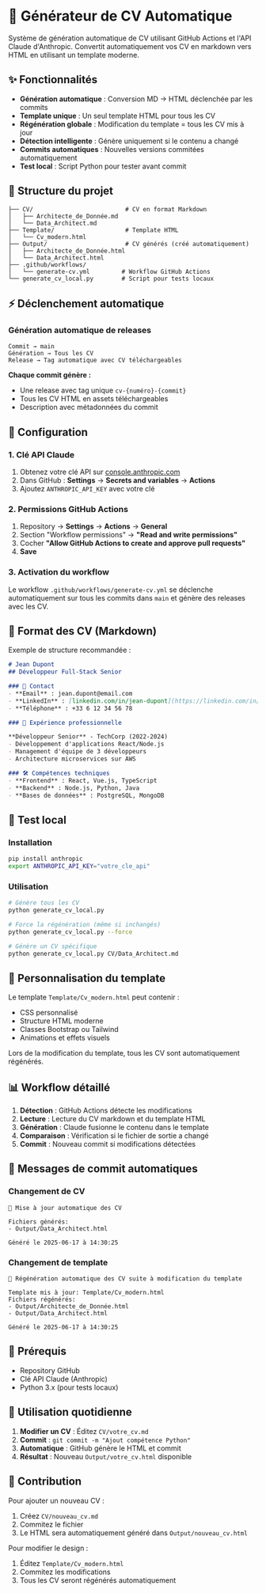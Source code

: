 # 🤖 Générateur de CV Automatique

Système de génération automatique de CV utilisant GitHub Actions et l'API Claude d'Anthropic. Convertit automatiquement vos CV en markdown vers HTML en utilisant un template moderne.

## ✨ Fonctionnalités

- **Génération automatique** : Conversion MD → HTML déclenchée par les commits
- **Template unique** : Un seul template HTML pour tous les CV
- **Régénération globale** : Modification du template = tous les CV mis à jour
- **Détection intelligente** : Génère uniquement si le contenu a changé
- **Commits automatiques** : Nouvelles versions commitées automatiquement
- **Test local** : Script Python pour tester avant commit

## 📁 Structure du projet

```
├── CV/                          # CV en format Markdown
│   ├── Architecte_de_Donnée.md
│   └── Data_Architect.md
├── Template/                    # Template HTML
│   └── Cv_modern.html
├── Output/                      # CV générés (créé automatiquement)
│   ├── Architecte_de_Donnée.html
│   └── Data_Architect.html
├── .github/workflows/
│   └── generate-cv.yml         # Workflow GitHub Actions
└── generate_cv_local.py        # Script pour tests locaux
```

## ⚡ Déclenchement automatique

### Génération automatique de releases
```
Commit → main
Génération → Tous les CV 
Release → Tag automatique avec CV téléchargeables
```

**Chaque commit génère :**
- Une release avec tag unique `cv-{numéro}-{commit}`
- Tous les CV HTML en assets téléchargeables
- Description avec métadonnées du commit

## 🚀 Configuration

### 1. Clé API Claude
1. Obtenez votre clé API sur [console.anthropic.com](https://console.anthropic.com)
2. Dans GitHub : **Settings** → **Secrets and variables** → **Actions**
3. Ajoutez `ANTHROPIC_API_KEY` avec votre clé

### 2. Permissions GitHub Actions
1. Repository → **Settings** → **Actions** → **General**
2. Section "Workflow permissions" → **"Read and write permissions"**
3. Cocher **"Allow GitHub Actions to create and approve pull requests"**
4. **Save**

### 3. Activation du workflow
Le workflow `.github/workflows/generate-cv.yml` se déclenche automatiquement sur tous les commits dans `main` et génère des releases avec les CV.

## 📝 Format des CV (Markdown)

Exemple de structure recommandée :

```markdown
# Jean Dupont
## Développeur Full-Stack Senior

### 📧 Contact
- **Email** : jean.dupont@email.com
- **LinkedIn** : [linkedin.com/in/jean-dupont](https://linkedin.com/in/jean-dupont)
- **Téléphone** : +33 6 12 34 56 78

### 💼 Expérience professionnelle

**Développeur Senior** - TechCorp (2022-2024)
- Développement d'applications React/Node.js
- Management d'équipe de 3 développeurs
- Architecture microservices sur AWS

### 🛠️ Compétences techniques
- **Frontend** : React, Vue.js, TypeScript
- **Backend** : Node.js, Python, Java
- **Bases de données** : PostgreSQL, MongoDB
```

## 🧪 Test local

### Installation
```bash
pip install anthropic
export ANTHROPIC_API_KEY="votre_cle_api"
```

### Utilisation
```bash
# Génère tous les CV
python generate_cv_local.py

# Force la régénération (même si inchangés)
python generate_cv_local.py --force

# Génère un CV spécifique
python generate_cv_local.py CV/Data_Architect.md
```

## 🎨 Personnalisation du template

Le template `Template/Cv_modern.html` peut contenir :
- CSS personnalisé
- Structure HTML moderne
- Classes Bootstrap ou Tailwind
- Animations et effets visuels

Lors de la modification du template, tous les CV sont automatiquement régénérés.

## 📊 Workflow détaillé

1. **Détection** : GitHub Actions détecte les modifications
2. **Lecture** : Lecture du CV markdown et du template HTML
3. **Génération** : Claude fusionne le contenu dans le template
4. **Comparaison** : Vérification si le fichier de sortie a changé
5. **Commit** : Nouveau commit si modifications détectées

## 🔧 Messages de commit automatiques

### Changement de CV
```
🤖 Mise à jour automatique des CV

Fichiers générés:
- Output/Data_Architect.html

Généré le 2025-06-17 à 14:30:25
```

### Changement de template
```
🎨 Régénération automatique des CV suite à modification du template

Template mis à jour: Template/Cv_modern.html
Fichiers régénérés:
- Output/Architecte_de_Donnée.html
- Output/Data_Architect.html

Généré le 2025-06-17 à 14:30:25
```

## 🚨 Prérequis

- Repository GitHub
- Clé API Claude (Anthropic)
- Python 3.x (pour tests locaux)

## 📖 Utilisation quotidienne

1. **Modifier un CV** : Éditez `CV/votre_cv.md`
2. **Commit** : `git commit -m "Ajout compétence Python"`
3. **Automatique** : GitHub génère le HTML et commit
4. **Résultat** : Nouveau `Output/votre_cv.html` disponible

## 🤝 Contribution

Pour ajouter un nouveau CV :
1. Créez `CV/nouveau_cv.md`
2. Commitez le fichier
3. Le HTML sera automatiquement généré dans `Output/nouveau_cv.html`

Pour modifier le design :
1. Éditez `Template/Cv_modern.html`
2. Commitez les modifications
3. Tous les CV seront régénérés automatiquement
